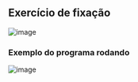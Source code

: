 ## Exercício de fixação
![image](https://github.com/JoseLeonardoCordeiroBahia/tratamento-de-excecoes-java/assets/63564226/69a031d9-fccd-4124-a4a5-5529a2f0121d)

### Exemplo do programa rodando
![image](https://github.com/JoseLeonardoCordeiroBahia/tratamento-de-excecoes-java/assets/63564226/2cf11b52-733c-4305-9f76-b55fa4925490)
